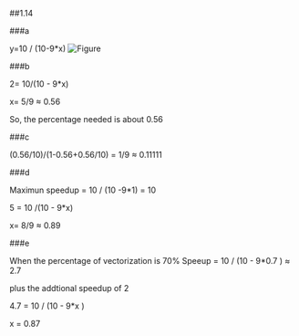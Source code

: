 ##1.14

###a

y=10 / (10-9*x)
![Figure](https://raw.github.com/bluaxe/CS359/master/ch01/assets/1.14.a.png)

###b

2= 10/(10 - 9*x)

x= 5/9 ≈ 0.56

So, the percentage needed is about 0.56

###c 

(0.56/10)/(1-0.56+0.56/10) = 1/9 ≈ 0.11111

###d

Maximun speedup = 10 / (10 -9*1) = 10

5 = 10 /(10 - 9*x)

x= 8/9 ≈ 0.89

###e 

When the percentage of vectorization is 70%
Speeup = 10 / (10 - 9*0.7 ) ≈ 2.7 

plus the addtional speedup of 2

4.7 = 10 / (10 - 9*x ) 

x = 0.87

